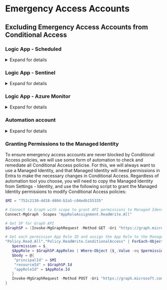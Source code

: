 # Emergency Access Accounts

## Excluding Emergency Access Accounts from Conditional Access

### Logic App - Scheduled
<details>
  <summary>Expand for details</summary><br>

<span style="display:block">[![Deploy to Azure](https://aka.ms/deploytoazurebutton)](https://portal.azure.com/#create/Microsoft.Template/uri/https%3A%2F%2Fraw.githubusercontent.com%2Fnathanmcnulty%2Fnathanmcnulty%2Frefs%2Fheads%2Fmain%2FEntra%2Femergency-access%2Femergency-access-exclusion.json)</span>

This solution exlcudes a security group from all CA policies, so you will need to create a security group and place your emergency access accounts in this group. Conditional Access caches group memberships, so there is no risk that an outage between Conditional Access and Entra ID will cause issues. You will need the security group objectId during deployment of the Logic App template below.

<img width="728" height="709" alt="image" src="https://github.com/user-attachments/assets/25608f7f-00dc-4e0c-8f3c-a16af389f92f" />
</details>

### Logic App - Sentinel

<details>
  <summary>Expand for details</summary><br>

<span style="display:block">[![Deploy to Azure](https://aka.ms/deploytoazurebutton)](https://portal.azure.com/#create/Microsoft.Template/uri/https%3A%2F%2Fraw.githubusercontent.com%2Fnathanmcnulty%2Fnathanmcnulty%2Frefs%2Fheads%2Fmain%2FEntra%2Femergency-access%2Femergency-access-exclusion-sentinel.json)</span>

This solution uses a Sentinel NRT Analytics rule to create an alert that triggers a Logic App. The Logic App only runs when an alert is created (so only when a Conditional Access change is detected), and this reduces cost by not running as often as well as limiting the number of actions because it only needs to process the one Conditional Access policy that was created or changed rather than processing all policies.<br><br>
  
The query already excludes the Identity that is based on the default name of the Logic App. If you change the name of the Logic App, you will need to change the query below to reflect the name of the Logic App.<br><br>

```kql
AuditLogs
| where OperationName in ("Add conditional access policy","Update conditional access policy")
| extend CAPolicyId = parse_json(TargetResources)[0]["id"]
| where Identity != "emergency-access-exclusion"
//| where parse_json(InitiatedBy)["app"]["appId"] == '' // Uncomment to exclude all modifications made by apps
```
</details>

### Logic App - Azure Monitor

<details>
  <summary>Expand for details</summary><br>
This solution is nearly identical to the Sentinel method above except that Azure Monitor (Log Analytics) can only run the query on an interval (1, 5, 10, or 15 minutes), and the cost to enable alerts may actually be more expensive than running Logic Apps on a schedule. The value here is if you inted to (or already do) create lots of alerts based on your Azure Monitor data.<br><br>
  
The query already excludes the Identity that is based on the default name of the Logic App. If you change the name of the Logic App, you will need to change the query below to reflect the name of the Logic App.<br><br>

```kql
AuditLogs
| where OperationName in ("Add conditional access policy","Update conditional access policy")
| extend CAPolicyId = parse_json(TargetResources)[0]["id"]
| where Identity != "emergency-access-exclusion"
//| where parse_json(InitiatedBy)["app"]["appId"] == '' // Uncomment to exclude all modifications made by apps
```
</details>

### Automation account

<details>
  <summary>Expand for details</summary><br>
This solution uses a PowerShell runbook in an Azure Automation account, and it can be configured to run on a schedule or triggered via a webhook. I plan to create an Azure Developer CLI (azd) deployment for this and a few other solutions as a showcase of how that tool works, but for now you can simply copy the code from the script here:
https://github.com/nathanmcnulty/nathanmcnulty/blob/main/Entra/emergency-access/emergency-access-exclusion.ps1
</details>

### Granting Permissions to the Managed Identity

To ensure emergency access accounts are never blocked by Conditional Access policies, we will use some form of automation to check and remediate all Conditional Access policise. For this, we will always want to use a Managed Identity, and that Managed Identity will need permissions in Entra to make the necessary changes in Conditional Access. Regardless of automation tool you choose, you will need to copy the Managed Identity from Settings - Identity, and use the following script to grant the Managed Identity permissions to modify Conditional Access policies:

```powershell
$MI = "752c2130-dd18-4804-b2a5-c04edb155335"

# Connect to Graph with scope to grant API permissions to Managed Identity
Connect-MgGraph -Scopes "AppRoleAssignment.ReadWrite.All"

# Get SP for Graph API
$GraphSP = (Invoke-MgGraphRequest -Method GET -Uri "https://graph.microsoft.com/v1.0/servicePrincipals?`$filter=appId eq '00000003-0000-0000-c000-000000000000'").value

# Get each permission App Role ID and assign the App Role to the Managed Identity
"Policy.Read.All","Policy.ReadWrite.ConditionalAccess" | ForEach-Object {
   $permission = $_
   $AppRole = $GraphSP.AppRoles | Where-Object {$_.Value -eq $permission -and $_.AllowedMemberTypes -contains "Application"}
   $body = @{
    "principalId" = $MI
    "resourceId" = $GraphSP.Id
    "appRoleId" = $AppRole.Id
   }
   Invoke-MgGraphRequest -Method POST -Uri "https://graph.microsoft.com/v1.0/servicePrincipals/$MI/appRoleAssignments" -Body ($body | ConvertTo-Json) -ContentType "application/json"
}
```

